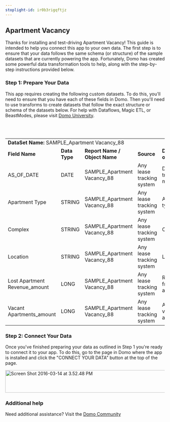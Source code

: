 ```yaml
---
stoplight-id: ir0b3rigqftjz
---
```


<div class="col-md-12 content-panel">
                <h2>Apartment Vacancy</h2>
                <p></p><p>Thanks for installing and test-driving <span id="title">Apartment Vacancy</span>! This guide is intended to help you connect this app to your own data. The first step is to ensure that your data follows the same schema (or structure) of the sample datasets that are currently powering the app. Fortunately, Domo has created some powerful data transformation tools to help, along with the step-by-step instructions provided below.</p><div class="doc-row" id="Step%201:%20Identify%20Required%20Data%20Fields"><h3 class="doc-row-title">Step 1: Prepare Your Data</h3><div class="small-pad-bottom"><p>This app requires creating the following custom datasets. To do this, you'll need to ensure that you have each of these fields in Domo. Then you'll need to use transforms to create datasets that follow the exact structure or schema of the datasets below. For help with Dataflows, Magic ETL, or BeastModes, please visit <a href="https://university.domo.com/" target="_blank">Domo University</a>.</p></div>
                <br><br>
                <div id="custom-data-container"><table id="SAMPLE_Apartment-Vacancy_88"><tbody><tr><td colspan="6"><strong>DataSet Name:</strong> <span class="value">SAMPLE_Apartment Vacancy_88</span></td></tr><!--tr>    <td colspan="6"></td></tr--><tr><td><strong>Field Name</strong></td><td><strong>Data Type</strong></td><td><strong>Report Name / Object Name</strong></td><td><strong>Source </strong></td><td colspan="2"><strong>Description of Field</strong></td></tr><tr><td>AS_OF_DATE</td><td>DATE</td><td>SAMPLE_Apartment Vacancy_88</td><td>Any lease tracking system</td><td colspan="2">Date of tracked metrics</td></tr><tr><td>Apartment Type</td><td>STRING</td><td>SAMPLE_Apartment Vacancy_88</td><td>Any lease tracking system</td><td colspan="2">Apartment type</td></tr><tr><td>Complex</td><td>STRING</td><td>SAMPLE_Apartment Vacancy_88</td><td>Any lease tracking system</td><td colspan="2">Complex</td></tr><tr><td>Location</td><td>STRING</td><td>SAMPLE_Apartment Vacancy_88</td><td>Any lease tracking system</td><td colspan="2">Location</td></tr><tr><td>Lost Apartment Revenue_amount</td><td>LONG</td><td>SAMPLE_Apartment Vacancy_88</td><td>Any lease tracking system</td><td colspan="2">Revenue from lost appartments</td></tr><tr><td>Vacant Apartments_amount</td><td>LONG</td><td>SAMPLE_Apartment Vacancy_88</td><td>Any lease tracking system</td><td colspan="2">Amount of vacant apartments </td></tr></tbody></table><div class="doc-row medium-pad-top">
                <h3 class="doc-row-title">Step 2: Connect Your Data</h3>
                <div class="small-pad-bottom">
                    <p>Once you've finished preparing your data as outlined in Step 1 you're ready to connect it to your app. To do this, go to the page in Domo where the app is installed and click the "CONNECT YOUR DATA" button at the top of the page.</p>
                    <p class="small-pad">
                    <img class="alignnone size-full wp-image-1207" src="https://s3.amazonaws.com/development.domo.com/wp-content/uploads/2016/03/14155707/Screen-Shot-2016-03-14-at-3.52.48-PM1.png" alt="Screen Shot 2016-03-14 at 3.52.48 PM" width="1158" height="71">
                    </p>
                    <div id="ooyalaplayer-IyYTc1MjE61NwLdtrxXvZuhH-dSGbWnR" class="ooyalaplayer"></div>
                    <script>
                        OO.ready(function() {
                            OO.Player.create("ooyalaplayer-IyYTc1MjE61NwLdtrxXvZuhH-dSGbWnR", "IyYTc1MjE61NwLdtrxXvZuhH-dSGbWnR", {
                                height: 380
                            });
                        });
                    </script>
                </div>
                <h3 class="doc-row-title">Additional help</h3>
                <div class="small-pad-bottom">
                    <p>Need additional assistance? Visit the <a href="https://dojo.domo.com">Domo Community</a></p>
                </div>
            </div></div></div><p></p>            </div>
